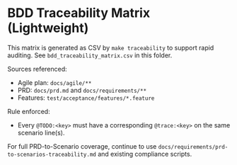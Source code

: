 # BDD Traceability Matrix (Lightweight)

This matrix is generated as CSV by `make traceability` to support rapid auditing. See `bdd_traceability_matrix.csv` in this folder.

Sources referenced:
- Agile plan: `docs/agile/**`
- PRD: `docs/prd.md` and `docs/requirements/**`
- Features: `test/acceptance/features/*.feature`

Rule enforced:
- Every `@TODO:<key>` must have a corresponding `@trace:<key>` on the same scenario line(s).

For full PRD-to-Scenario coverage, continue to use `docs/requirements/prd-to-scenarios-traceability.md` and existing compliance scripts.
